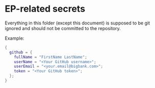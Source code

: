 # EP-related secrets

Everything in this folder (except this document) is supposed to be git ignored and should not be committed to the repository.

Example:

```nix
{
  github = {
    fullName = "FirstName LastName";
    userName = "<Your GitHub username>";
    userEmail = "<your.email@bigbank.com>";
    token = "<Your GitHub token>";
  };
}
```
